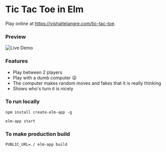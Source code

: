 # Tic Tac Toe in Elm

Play online at https://vishaltelangre.com/tic-tac-toe.

### Preview

![Live Demo](https://user-images.githubusercontent.com/876195/31770096-fc05bac0-b4f3-11e7-9e73-36a719233f4e.gif)


### Features

- Play between 2 players
- Play with a dumb computer 😜
- The computer makes random moves and fakes that it is really thinking
- Shows who's turn it is nicely

### To run locally

```
npm install create-elm-app -g

elm-app start
```

### To make production build

```
PUBLIC_URL=./ elm-app build
